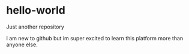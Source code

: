 # hello-world
Just another repository


I am new to github
but im super excited to learn this platform more than anyone else.
